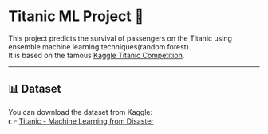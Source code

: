 # Titanic ML Project 🚢

This project predicts the survival of passengers on the Titanic using ensemble machine learning techniques(random forest).  
It is based on the famous [Kaggle Titanic Competition](https://www.kaggle.com/c/titanic).

---
## 📊 Dataset

You can download the dataset from Kaggle:  
👉 [Titanic - Machine Learning from Disaster](https://www.kaggle.com/c/titanic/data)

